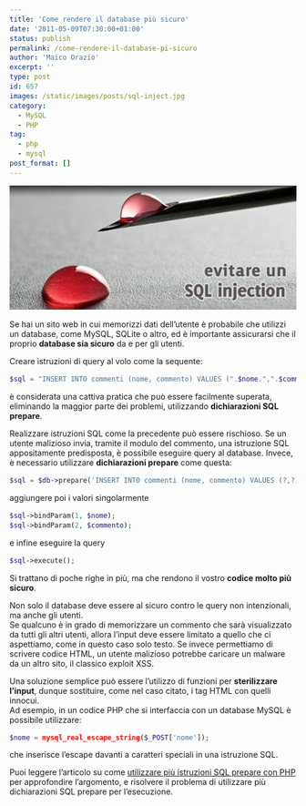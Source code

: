 ```yaml
---
title: 'Come rendere il database più sicuro'
date: '2011-05-09T07:30:00+01:00'
status: publish
permalink: /come-rendere-il-database-pi-sicuro
author: 'Maico Orazio'
excerpt: ''
type: post
id: 657
images: /static/images/posts/sql-inject.jpg
category:
  - MySQL
  - PHP
tag:
  - php
  - mysql
post_format: []
---
```


![SQL inject](/static/images/posts/sql-inject.jpg)

Se hai un sito web in cui memorizzi dati dell’utente è probabile che utilizzi un database, come MySQL, SQLite o altro, ed è importante assicurarsi che il proprio **database sia sicuro** da e per gli utenti.

Creare istruzioni di query al volo come la sequente:

```php
$sql = "INSERT INTO commenti (nome, commento) VALUES (".$nome.",".$commento.")";
```

è considerata una cattiva pratica che può essere facilmente superata, eliminando la maggior parte dei problemi, utilizzando **dichiarazioni SQL prepare**.

Realizzare istruzioni SQL come la precedente può essere rischioso. Se un utente malizioso invia, tramite il modulo del commento, una istruzione SQL appositamente predisposta, è possibile eseguire query al database. Invece, è necessario utilizzare **dichiarazioni prepare** come questa:

```php
$sql = $db->prepare('INSERT INTO commenti (nome, commento) VALUES (?,?)');
```

aggiungere poi i valori singolarmente

```php
$sql->bindParam(1, $nome);
$sql->bindParam(2, $commento);
```

e infine eseguire la query

```php
$sql->execute();
```

Si trattano di poche righe in più, ma che rendono il vostro **codice molto più sicuro**.

Non solo il database deve essere al sicuro contro le query non intenzionali, ma anche gli utenti.  
Se qualcuno è in grado di memorizzare un commento che sarà visualizzato da tutti gli altri utenti, allora l’input deve essere limitato a quello che ci aspettiamo, come in questo caso solo testo. Se invece permettiamo di scrivere codice HTML, un utente malizioso potrebbe caricare un malware da un altro sito, il classico exploit XSS.

Una soluzione semplice può essere l’utilizzo di funzioni per **sterilizzare l’input**, dunque sostituire, come nel caso citato, i tag HTML con quelli innocui.  
Ad esempio, in un codice PHP che si interfaccia con un database MySQL è possibile utilizzare:

```php
$nome = mysql_real_escape_string($_POST['nome']);
```

che inserisce l’escape davanti a caratteri speciali in una istruzione SQL.

Puoi leggere l’articolo su come [utilizzare più istruzioni SQL prepare con PHP](/blog/utilizzare-piu-istruzioni-sql-prepare-con-php-mysqli/ 'Utilizzare più istruzioni SQL prepare con PHP') per approfondire l’argomento, e risolvere il problema di utilizzare più dichiarazioni SQL prepare per l’esecuzione.
